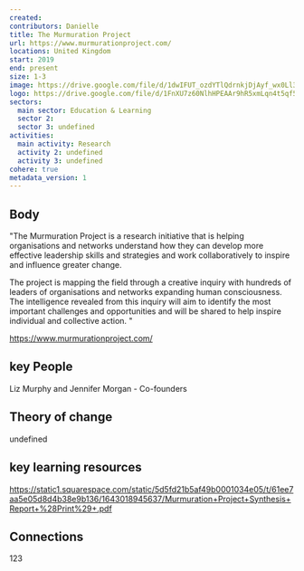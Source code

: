 ```yaml
---
created:
contributors: Danielle
title: The Murmuration Project
url: https://www.murmurationproject.com/
locations: United Kingdom
start: 2019
end: present
size: 1-3
image: https://drive.google.com/file/d/1dwIFUT_ozdYTlQdrnkjDjAyf_wx0Ll3a/view?usp=drive_link
logo: https://drive.google.com/file/d/1FnXU7z60NlhHPEAAr9hR5xmLqn4t5qf5/view?usp=drive_link
sectors:
  main sector: Education & Learning
  sector 2: 
  sector 3: undefined
activities: 
  main activity: Research
  activity 2: undefined
  activity 3: undefined
cohere: true
metadata_version: 1
---
```



## Body

"The Murmuration Project is a research initiative that is helping organisations and networks understand how they can develop more effective leadership skills and strategies and work collaboratively to inspire and influence greater change.  

The project is mapping the field through a creative inquiry with hundreds of leaders of organisations and networks expanding human consciousness.  The intelligence revealed from this inquiry will aim to identify the most important challenges and opportunities and will be shared to help inspire individual and collective action. "

https://www.murmurationproject.com/

## key People

Liz Murphy and Jennifer Morgan - Co-founders

## Theory of change

undefined

## key learning resources

https://static1.squarespace.com/static/5d5fd21b5af49b0001034e05/t/61ee7aa5e05d8d4b38e9b136/1643018945637/Murmuration+Project+Synthesis+Report+%28Print%29+.pdf

## Connections

123

